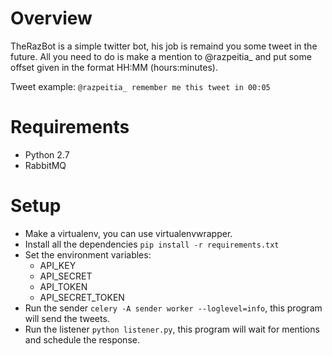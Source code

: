 Overview
====

TheRazBot is a simple twitter bot, his job is remaind you some tweet in the future. All you need to do is make a mention to @razpeitia_ and put some offset given in the format HH:MM (hours:minutes).

Tweet example: `@razpeitia_ remember me this tweet in 00:05`

Requirements
====

* Python 2.7
* RabbitMQ


Setup
====

* Make a virtualenv, you can use virtualenvwrapper.
* Install all the dependencies `pip install -r requirements.txt`
* Set the environment variables:
    * API\_KEY
    * API\_SECRET
    * API\_TOKEN
    * API\_SECRET\_TOKEN
* Run the sender `celery -A sender worker --loglevel=info`, this program will send the tweets.
* Run the listener `python listener.py`, this program will wait for mentions and schedule the response.
